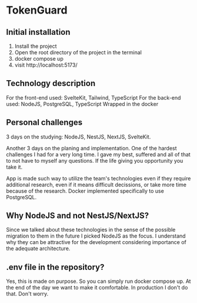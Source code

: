 # TokenGuard

## Initial installation

1) Install the project
2) Open the root directory of the project in the terminal
3) docker compose up
4) visit http://localhost:5173/

## Technology description
For the front-end used: SvelteKit, Tailwind, TypeScript
For the back-end used: NodeJS, PostgreSQL, TypeScript
Wrapped in the docker

## Personal challenges
3 days on the studying:
NodeJS, NestJS, NextJS, SvelteKit.

Another 3 days on the planing and implementation.
One of the hardest challenges I had for a very long time. I gave my best, suffered and all of that to not have to myself any questions.
If the life giving you opportunity you take it.

App is made such way to utilize the team's technologies even if they require additional research, even if it means difficult decissions, 
or take more time because of the research.
Docker implemented specifically to use PostgreSQL. 

## Why NodeJS and not NestJS/NextJS?
Since we talked about these technologies in the sense of the possible migration to them in the future I picked
NodeJS as the focus. I understand why they can be attractive for the development considering importance of the adequate architecture.

## .env file in the repository?
Yes, this is made on purpose. So you can simply run docker compose up. At the end of the day we want to make it comfortable.
In production I don't do that. Don't worry.
